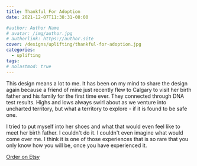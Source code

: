 ```yaml
---
title: Thankful For Adoption
date: 2021-12-07T11:38:31-08:00

#author: Author Name
# avatar: /img/author.jpg
# authorlink: https://author.site
cover: /designs/uplifting/thankful-for-adoption.jpg
categories:
  - uplifting
tags:
# nolastmod: true
---
```



This design means a lot to me. It has been on my mind to share the design again because a friend of mine just recently flew to Calgary to visit her birth father and his family for the first time ever. They connected through DNA test results. Highs and lows always swirl about as we venture into uncharted territory, but what a territory to explore - if it is found to be safe one.

I tried to put myself into her shoes and what that would even feel like to meet her birth father. I couldn't do it. I couldn't even imagine what would come over me. I think it is one of those experiences that is so rare that you only know how you will be, once you have experienced it.
<!--more-->
[Order on Etsy](https://www.etsy.com/ca/listing/1136405689/thankful-for-adoption-t-shirt)
